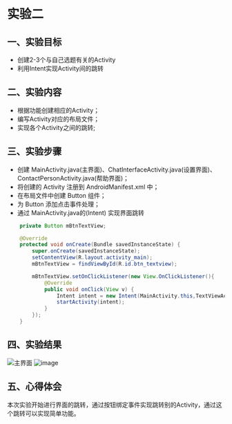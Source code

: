 #  实验二

## 一、实验目标

- 创建2-3个与自己选题有关的Activity
- 利用Intent实现Activity间的跳转

## 二、实验内容

- 根据功能创建相应的Activity；
- 编写Activity对应的布局文件；
- 实现各个Activity之间的跳转;

## 三、实验步骤

- 创建 MainActivity.java(主界面)、ChatInterfaceActivity.java(设置界面)、ContactPersonActivity.java(帮助界面)；
- 将创建的 Activity 注册到 AndroidManifest.xml 中；
- 在布局文件中创建 Button 组件；
- 为 Button 添加点击事件处理；
- 通过 MainActivity.java的(Intent) 实现界面跳转

```java
	private Button mBtnTextView;

    @Override
    protected void onCreate(Bundle savedInstanceState) {
        super.onCreate(savedInstanceState);
        setContentView(R.layout.activity_main);
        mBtnTextView = findViewById(R.id.btn_textview);

        mBtnTextView.setOnClickListener(new View.OnClickListener(){
            @Override
            public void onClick(View v) {
                Intent intent = new Intent(MainActivity.this,TextViewActivity.class);
                startActivity(intent);
            }
        });
    }
```

## 四、实验结果
![主界面](https://raw.githubusercontent.com/Cai-J/android-labs-2020/master/students/net1814080903231/Lab/lab_2_1.png)
![image](https://raw.githubusercontent.com/Cai-J/android-labs-2020/master/students/net1814080903231/Lab/lab_2_2.png)
## 五、心得体会

本次实验开始进行界面的跳转，通过按钮绑定事件实现跳转别的Activity，通过这个跳转可以实现简单功能。
